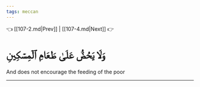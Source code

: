 ```yaml
---
tags: meccan
---
```


👈 [[107-2.md|Prev]] | [[107-4.md|Next]] 👉

# وَلَا يَحُضُّ عَلَىٰ طَعَامِ ٱلۡمِسۡكِينِ

And does not encourage the feeding of the poor

---

